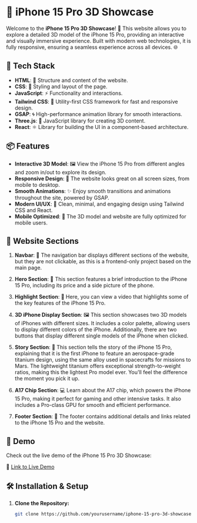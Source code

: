 # 📱 iPhone 15 Pro 3D Showcase

Welcome to the **iPhone 15 Pro 3D Showcase**! 🎉 This website allows you to explore a detailed 3D model of the iPhone 15 Pro, providing an interactive and visually immersive experience. Built with modern web technologies, it is fully responsive, ensuring a seamless experience across all devices. 🌐

## 🚀 Tech Stack

- **HTML**: 📄 Structure and content of the website.
- **CSS**: 🎨 Styling and layout of the page.
- **JavaScript**: ⚡ Functionality and interactions.
- **Tailwind CSS**: 💨 Utility-first CSS framework for fast and responsive design.
- **GSAP**: 🌀 High-performance animation library for smooth interactions.
- **Three.js**: 🔮 JavaScript library for creating 3D content.
- **React**: ⚛️ Library for building the UI in a component-based architecture.

## 📦 Features

- **Interactive 3D Model**: 🖼️ View the iPhone 15 Pro from different angles and zoom in/out to explore its design.
- **Responsive Design**: 📱 The website looks great on all screen sizes, from mobile to desktop.
- **Smooth Animations**: ✨ Enjoy smooth transitions and animations throughout the site, powered by GSAP.
- **Modern UI/UX**: 🌟 Clean, minimal, and engaging design using Tailwind CSS and React.
- **Mobile Optimized**: 📲 The 3D model and website are fully optimized for mobile users.

## 📑 Website Sections

1. **Navbar**: 📍 The navigation bar displays different sections of the website, but they are not clickable, as this is a frontend-only project based on the main page.

2. **Hero Section**: 🌟 This section features a brief introduction to the iPhone 15 Pro, including its price and a side picture of the phone.

3. **Highlight Section**: 🎥 Here, you can view a video that highlights some of the key features of the iPhone 15 Pro.

4. **3D iPhone Display Section**: 🖼️ This section showcases two 3D models of iPhones with different sizes. It includes a color palette, allowing users to display different colors of the iPhone. Additionally, there are two buttons that display different single models of the iPhone when clicked.

5. **Story Section**: 📜 This section tells the story of the iPhone 15 Pro, explaining that it is the first iPhone to feature an aerospace-grade titanium design, using the same alloy used in spacecrafts for missions to Mars. The lightweight titanium offers exceptional strength-to-weight ratios, making this the lightest Pro model ever. You'll feel the difference the moment you pick it up.

6. **A17 Chip Section**: 💻 Learn about the A17 chip, which powers the iPhone 15 Pro, making it perfect for gaming and other intensive tasks. It also includes a Pro-class GPU for smooth and efficient performance.

7. **Footer Section**: 📘 The footer contains additional details and links related to the iPhone 15 Pro and the website.

## 📱 Demo

Check out the live demo of the iPhone 15 Pro 3D Showcase:

🔗 [Link to Live Demo](#)

## 🛠️ Installation & Setup

1. **Clone the Repository:**
   ```bash
   git clone https://github.com/yourusername/iphone-15-pro-3d-showcase.git
